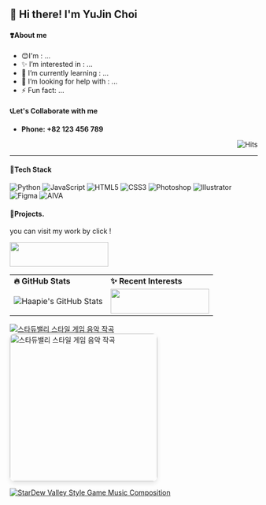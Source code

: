  ## 👋 Hi there! I'm YuJin Choi
#### ❣️About me
- 😊I'm : ...
- ✨ I’m interested in : ...
- 🌱 I’m currently learning : ...
- 👯 I’m looking for help with : ...
- ⚡ Fun fact: ...

#### 📞Let's Collaborate with me
- **Phone: +82 123 456 789**   

<p align="right">
  <img src="https://hits.seeyoufarm.com/api/count/incr/badge.svg?url=https%3A%2F%2Fgithub.com%2Fhaapie4576&count_bg=%23FFBDB1&title_bg=%23555555&icon=&icon_color=%23E7E7E7&title=hits&edge_flat=false" alt="Hits" />
</p>

<hr>

#### 🚀Tech Stack
![Python](https://img.shields.io/badge/Python-3776AB?style=flat-square&logo=python&logoColor=white)
![JavaScript](https://img.shields.io/badge/JavaScript-F7DF1E?style=flat-square&logo=javascript&logoColor=black)
![HTML5](https://img.shields.io/badge/HTML5-E34F26?style=flat-square&logo=html5&logoColor=white)
![CSS3](https://img.shields.io/badge/CSS3-1572B6?style=flat-square&logo=css3&logoColor=white)
![Photoshop](https://img.shields.io/badge/Photoshop-31A8FF?style=flat-square&logo=adobephotoshop&logoColor=white)
![Illustrator](https://img.shields.io/badge/Illustrator-FF9A00?style=flat-square&logo=adobeillustrator&logoColor=white)
![Figma](https://img.shields.io/badge/Figma-000000?style=flat-square&logo=figma&logoColor=white)
![AIVA](https://img.shields.io/badge/AIVA-000000?style=flat-square&logo=aiva&logoColor=white)

#### 🌱Projects.
you can visit my work by click !

  [<img src="https://img.shields.io/badge/flower%20%20stationtion-000000?style=for-the-badge&logo=figma&logoColor=white" width="200" height="50">](https://haapie4576.github.io/haapie4576/)

<table>
  <tr>
    <td><strong>🔥 GitHub Stats</strong></td>
    <td><strong>✨ Recent Interests</strong></td>
  </tr>
  <tr>
    <td>
      <img src="https://github-readme-stats.vercel.app/api?username=haapie4576&show_icons=true&hide_title=true&hide=prs&count_private=true&theme=pink" alt="Haapie's GitHub Stats">
    </td>
    <td>
      <a href="https://www.youtube.com/watch?v=0gi5-mEVEc4">
       <img src="https://img.shields.io/badge/Stardew%20Valley%20Style%20Game%20Music%20Composition-000000?style=for-the-badge&logoColor=black&color=F6E200&labelColor=F6E200" width="200" height="50">
      </a>
    </td>
  </tr>
</table>

[![스타듀밸리 스타일 게임 음악 작곡](https://img.youtube.com/vi/VIDEO_ID/hqdefault.jpg)](https://www.youtube.com/watch?v=0gi5-mEVEc4)
<a href="https://www.youtube.com/watch?v=VIDEO_ID">
  <img src="https://img.youtube.com/vi/VIDEO_ID/hqdefault.jpg" alt="스타듀밸리 스타일 게임 음악 작곡" style="width: 300px; height: auto; border-radius: 10px; box-shadow: 0 4px 8px rgba(0, 0, 0, 0.1);" />
</a>

[![StarDew Valley Style Game Music Composition](https://img.youtube.com/vi/0gi5-mEVEc4/hqdefault.jpg)](https://www.youtube.com/watch?v=0gi5-mEVEc4)




<!--
**haapie4576/haapie4576** is a ✨ _special_ ✨ repository because its `README.md` (this file) appears on your GitHub profile.

Here are some ideas to get you started:

- 🔭 I’m currently working on ...
- 🌱 I’m currently learning ...
- 👯 I’m looking to collaborate on ...
- 🤔 I’m looking for help with ...
- 💬 Ask me about ...
- 📫 How to reach me: ...
- 😄 Pronouns: ...
- ⚡ Fun fact: ...
-->
